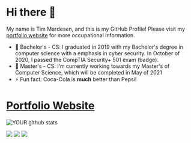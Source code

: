 # Hi there 👋

My name is Tim Mardesen, and this is my GitHub Profile!
Please visit my [portfolio website](https://timmay54.github.io/First-HTML-Project/) for more occupational information.

- 🔭 Bachelor's - CS: 
I graduated in 2019 with my Bachelor's degree in computer science with a emphasis in cyber security. In October of 2020, I passed the CompTIA Security+ 501 exam (badge).
- 🌱 Master's - CS:
 I’m currently working towards my Master's of Computer Science, which will be completed in May of 2021
- ⚡ Fun fact: 
Coca-Cola is **much** better than Pepsi!

# [Portfolio Website](https://timmay54.github.io/First-HTML-Project/)

<!--img src="https://github.com/pr2tik1/pr2tik1/blob/master/IMAGE-NAME" -->


![YOUR github stats](https://github-readme-stats.vercel.app/api?username=timmay54&theme=dark&show_icons=true)

[<img src="https://img.shields.io/badge/DockerHub-%231DA1F2.svg?&style=for-the-badge&logo=Docker&logoColor=white" />](https://hub.docker.com/u/timmay545) [<img src="https://img.shields.io/badge/GITHUB-%2312100E.svg?&style=for-the-badge&logo=github&logoColor=white" />](https://github.com/timmay54)  [<img src="https://img.shields.io/badge/linkedin-%230077B5.svg?&style=for-the-badge&logo=linkedin&logoColor=white" />](https://www.linkedin.com/in/timothy-mardesen/)
